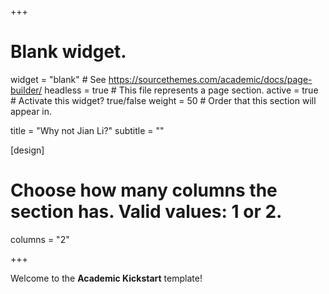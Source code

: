+++
# Blank widget.
widget = "blank"  # See https://sourcethemes.com/academic/docs/page-builder/
headless = true  # This file represents a page section.
active = true  # Activate this widget? true/false
weight = 50  # Order that this section will appear in.

title = "Why not Jian Li?"
subtitle = ""

[design]
  # Choose how many columns the section has. Valid values: 1 or 2.
  columns = "2"

+++

Welcome to the **Academic Kickstart** template!